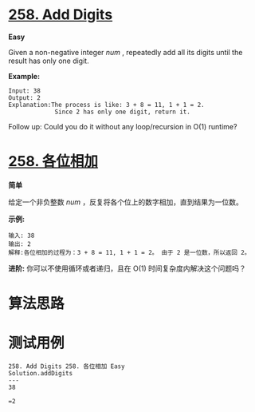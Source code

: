 # [258. Add Digits][enTitle]

**Easy**

Given a non-negative integer  *num* , repeatedly add all its digits until the result has only one digit.

**Example:** 

```
Input: 38
Output: 2 
Explanation:The process is like: 3 + 8 = 11, 1 + 1 = 2. 
             Since 2 has only one digit, return it.

```

Follow up: Could you do it without any loop/recursion in O(1) runtime?


# [258. 各位相加][cnTitle]

**简单**

给定一个非负整数  *num* ，反复将各个位上的数字相加，直到结果为一位数。

**示例:** 

```
输入: 38
输出: 2 
解释:各位相加的过程为：3 + 8 = 11, 1 + 1 = 2。 由于 2 是一位数，所以返回 2。

```

**进阶:**  你可以不使用循环或者递归，且在 O(1) 时间复杂度内解决这个问题吗？




# 算法思路

# 测试用例
```
258. Add Digits 258. 各位相加 Easy
Solution.addDigits
---
38

=2
```

[enTitle]: https://leetcode.com/problems/add-digits/
[cnTitle]: https://leetcode-cn.com/problems/add-digits/
